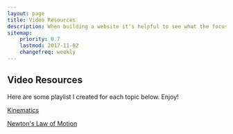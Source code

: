 ```yaml
---
layout: page
title: Video Resources
description: When building a website it's helpful to see what the focus of your site is. This page is an example of how to show a website's focus.
sitemap:
    priority: 0.7
    lastmod: 2017-11-02
    changefreq: weekly
---
```

## Video Resources
<p>Here are some playlist I created for each topic below. Enjoy!</p>
<div class="box">
  <p><a href="https://www.youtube.com/watch?v=mXbKlYSEvF8&list=PLnC-B2nn5puE-aBnccNMG6ANf0kIwYve6">Kinematics</a></p>    
</div>

<div class="box">
    <p><a href="https://www.youtube.com/watch?v=kKKM8Y-u7ds&list=PLnC-B2nn5puFLouj_0b8_YfvPs1-eNKj0">Newton's Law of Motion</a </p>
        
</div>
